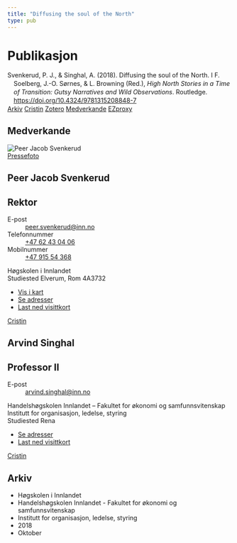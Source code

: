```yaml
---
title: "Diffusing the soul of the North"
type: pub
---
```

<h1>Publikasjon</h1>
<article id="csl-bib-container-DH9CPDMZ" class="csl-bib-container">
  <div class="csl-bib-body" style="line-height: 1.35; padding-left: 1em; text-indent:-1em;">
  <div class="csl-entry">Svenkerud, P. J., &amp; Singhal, A. (2018). Diffusing the soul of the North. I F. Soelberg, J.-O. S&#xF8;rnes, &amp; L. Browning (Red.), <i>High North Stories in a Time of Transition: Gutsy Narratives and Wild Observations</i>. Routledge. <a href="https://doi.org/10.4324/9781315208848-7">https://doi.org/10.4324/9781315208848-7</a></div>
</div>
  <div class="csl-bib-buttons">
    <a href="#taxonomy-article-DH9CPDMZ" class="csl-bib-button">Arkiv</a>
    <a href="https://app.cristin.no/results/show.jsf?id=1622146" alt="Cristin URL" class="csl-bib-button">Cristin</a>
    <a href="http://zotero.org/groups/5022929/items/DH9CPDMZ" alt="Zotero URL" class="csl-bib-button">Zotero</a>
    <a href="#contributors-article-DH9CPDMZ" class="csl-bib-button">Medverkande</a>
    <a href="http://ezproxy.inn.no/login?url=https://doi.org/10.4324/9781315208848-7" class="csl-bib-button">EZproxy</a>
  </div>
  <div id="csl-bib-meta-container-DH9CPDMZ"></div>
</article>
<div id="csl-bib-meta-DH9CPDMZ" class="csl-bib-meta">
  <article id="contributors-article-DH9CPDMZ" class="contributors-article">
    <h1>Medverkande</h1>
    <div class="personas">
<div class="vrtx-hinn-person-card">
<div class="photo">
<img src="https://www.inn.no/bilder-ansatte/peer-jacob-svenkerud.jpg" alt="Peer Jacob Svenkerud" loading="lazy"><div class="pressPhoto">
<a href="https://www.inn.no/pressebilder-ansatte/peer-jacob-svenkerud.jpg" target="_blank">
Pressefoto
</a>
</div>
</div>
<div class="info">
<hgroup><h1>Peer Jacob Svenkerud</h1>
<h2>Rektor</h2>
</hgroup><dl>
<dt>E-post</dt>
<dd>
<a href="mailto:peer.svenkerud@inn.no">peer.svenkerud@inn.no</a>
</dd>
<dt>Telefonnummer</dt>
<dd><a href="tel:+4762430406">
+47 62 43 04 06
</a></dd>
<dt>Mobilnummer</dt>
<dd><a href="tel:+4791554368">
+47 915 54 368
</a></dd>
</dl>
<p>
Høgskolen i Innlandet<br>
Studiested Elverum,
Rom 4A3732
</p>
<ul class="vrtx-hinn-links">
<li><a href="https://www.google.com/maps?q=60.88065,11.53734">Vis i kart</a></li>
<li><a href="https://www.inn.no/finn-en-ansatt/peer-svenkerud.html#vrtx-hinn-addresses">Se adresser</a></li>
<li><a href="https://www.inn.no/finn-en-ansatt/peer-svenkerud.html?vrtx=vcf">Last ned visittkort</a></li>
</ul>
</div>
</div>
<a href="https://app.cristin.no/persons/show.jsf?id=559002" alt="Cristin URL" class="personas-cristin">Cristin</a>
</div> <div class="personas">
<div class="vrtx-hinn-person-card">
<div class="photo">
<i class="lar la-user-circle missing-person"></i>
</div>
<div class="info">
<hgroup><h1>Arvind Singhal</h1>
<h2>Professor II</h2>
</hgroup><dl>
<dt>E-post</dt>
<dd>
<a href="mailto:arvind.singhal@inn.no">arvind.singhal@inn.no</a>
</dd>
</dl>
<p>
Handelshøgskolen Innlandet – Fakultet for økonomi og samfunnsvitenskap<br>
Institutt for organisasjon, ledelse, styring<br>
Studiested Rena
</p>
<ul class="vrtx-hinn-links">
<li><a href="https://www.inn.no/finn-en-ansatt/arvind-singhal.html#vrtx-hinn-addresses">Se adresser</a></li>
<li><a href="https://www.inn.no/finn-en-ansatt/arvind-singhal.html?vrtx=vcf">Last ned visittkort</a></li>
</ul>
</div>
</div>
<a href="https://app.cristin.no/persons/show.jsf?id=863653" alt="Cristin URL" class="personas-cristin">Cristin</a>
</div>
  </article>
  <article id="taxonomy-article-DH9CPDMZ" class="taxonomy-article">
    <h1>Arkiv</h1>
    <ul>
      <li>Høgskolen i Innlandet</li>
      <li>Handelshøgskolen Innlandet - Fakultet for økonomi og samfunnsvitenskap</li>
      <li>Institutt for organisasjon, ledelse, styring</li>
      <li>2018</li>
      <li>Oktober</li>
    </ul>
  </article>
</div>
